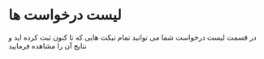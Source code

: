 # لیست درخواست ها

در قسمت لیست درخواست شما می توانید تمام تیکت هایی که تا کنون ثبت کرده اید و نتایج آن را مشاهده فرمایید

<DarkModeImage
  dark-src="/assets/images/guides/fa/dark/tickets/support.png"
  light-src="/assets/images/guides/fa/light/tickets/support.png"
  alt="Registration image"
/>
